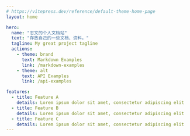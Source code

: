 ```yaml
---
# https://vitepress.dev/reference/default-theme-home-page
layout: home

hero:
  name: "志文的个人文档站"
  text: "存放自己的一些文档、资料。"
  tagline: My great project tagline
  actions:
    - theme: brand
      text: Markdown Examples
      link: /markdown-examples
    - theme: alt
      text: API Examples
      link: /api-examples

features:
  - title: Feature A
    details: Lorem ipsum dolor sit amet, consectetur adipiscing elit
  - title: Feature B
    details: Lorem ipsum dolor sit amet, consectetur adipiscing elit
  - title: Feature C
    details: Lorem ipsum dolor sit amet, consectetur adipiscing elit
---
```


